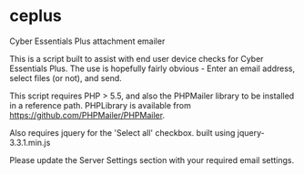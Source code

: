 # ceplus
Cyber Essentials Plus attachment emailer

 This is a script built to assist with end user device checks for Cyber Essentials Plus.
 The use is hopefully fairly obvious - Enter an email address, select files (or not), and send.

 This script requires PHP > 5.5, and also the PHPMailer library to be installed in a reference path.
 PHPLibrary is available from https://github.com/PHPMailer/PHPMailer.
 
 Also requires jquery for the 'Select all' checkbox.  built using jquery-3.3.1.min.js

 Please update the Server Settings section with your required email settings.
